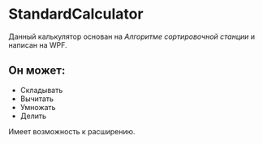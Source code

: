 # StandardCalculator

Данный калькулятор основан на _Алгоритме сортировочной станции_ и написан на WPF.

## Он может:
* Складывать
* Вычитать 
* Умножать
* Делить

Имеет возможность к расширению.
